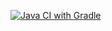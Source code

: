 [![Java CI with Gradle](https://github.com/maks38750/Petterns1/actions/workflows/gradle.yml/badge.svg)](https://github.com/maks38750/Petterns1/actions/workflows/gradle.yml)